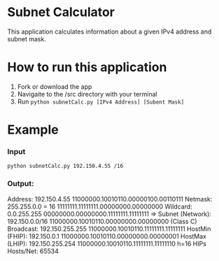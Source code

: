 # Subnet Calculator 
This application calculates information about a given IPv4 address and subnet mask.

# How to run this application 
1. Fork or download the app 
2. Navigaite to the /src directory with your terminal 
3. Run `python subnetCalc.py [IPv4 Address] [Subent Mask] `

# Example 
### Input 
`python subnetCalc.py 192.150.4.55 /16`
### Output:
Address:  192.150.4.55             11000000.10010110.00000100.00110111
Netmask:  255.255.0.0 = 16          11111111.11111111.00000000.00000000
Wildcard: 0.0.255.255               00000000.00000000.11111111.11111111
=>
Subnet (Network): 192.150.0.0/16    11000000.10010110.00000000.00000000 (Class C)
Broadcast: 192.150.255.255          11000000.10010110.11111111.11111111
HostMin (FHIP): 192.150.0.1         11000000.10010110.00000000.00000001
HostMax (LHIP): 192.150.255.254     11000000.10010110.11111111.11111110
h=16
HIPs Hosts/Net: 65534
